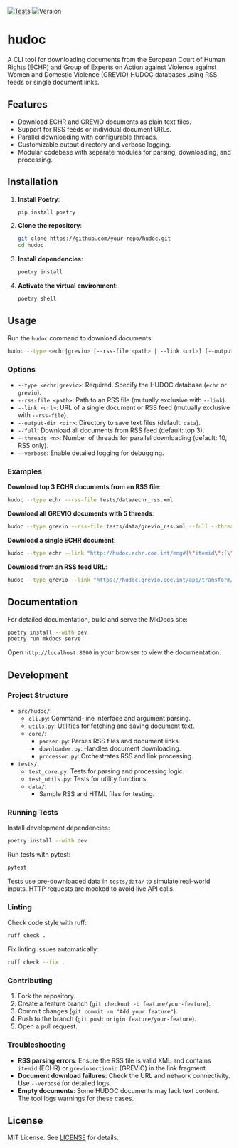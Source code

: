 [![Tests](https://github.com/evidlabel/hudoc/actions/workflows/ci.yml/badge.svg)](https://github.com/evidlabel/hudoc/actions/workflows/ci.yml) ![Version](https://img.shields.io/github/v/release/evidlabel/hudoc)
# hudoc

A CLI tool for downloading documents from the European Court of Human Rights (ECHR) and Group of Experts on Action against Violence against Women and Domestic Violence (GREVIO) HUDOC databases using RSS feeds or single document links.

## Features

- Download ECHR and GREVIO documents as plain text files.
- Support for RSS feeds or individual document URLs.
- Parallel downloading with configurable threads.
- Customizable output directory and verbose logging.
- Modular codebase with separate modules for parsing, downloading, and processing.

## Installation

1. **Install Poetry**:
   ```bash
   pip install poetry
   ```

2. **Clone the repository**:
   ```bash
   git clone https://github.com/your-repo/hudoc.git
   cd hudoc
   ```

3. **Install dependencies**:
   ```bash
   poetry install
   ```

4. **Activate the virtual environment**:
   ```bash
   poetry shell
   ```

## Usage

Run the `hudoc` command to download documents:

```bash
hudoc --type <echr|grevio> [--rss-file <path> | --link <url>] [--output-dir <dir>] [--full] [--threads <n>] [--verbose]
```

### Options

- `--type <echr|grevio>`: Required. Specify the HUDOC database (`echr` or `grevio`).
- `--rss-file <path>`: Path to an RSS file (mutually exclusive with `--link`).
- `--link <url>`: URL of a single document or RSS feed (mutually exclusive with `--rss-file`).
- `--output-dir <dir>`: Directory to save text files (default: `data`).
- `--full`: Download all documents from RSS feed (default: top 3).
- `--threads <n>`: Number of threads for parallel downloading (default: 10, RSS only).
- `--verbose`: Enable detailed logging for debugging.

### Examples

**Download top 3 ECHR documents from an RSS file**:
```bash
hudoc --type echr --rss-file tests/data/echr_rss.xml
```

**Download all GREVIO documents with 5 threads**:
```bash
hudoc --type grevio --rss-file tests/data/grevio_rss.xml --full --threads 5 --output-dir grevio_cases
```

**Download a single ECHR document**:
```bash
hudoc --type echr --link "http://hudoc.echr.coe.int/eng#{\"itemid\":[\"001-243083\"]}"
```

**Download from an RSS feed URL**:
```bash
hudoc --type grevio --link "https://hudoc.grevio.coe.int/app/transform/rss?library=grevioeng&query=test"
```

## Documentation

For detailed documentation, build and serve the MkDocs site:
```bash
poetry install --with dev
poetry run mkdocs serve
```
Open `http://localhost:8000` in your browser to view the documentation.

## Development

### Project Structure

- `src/hudoc/`:
  - `cli.py`: Command-line interface and argument parsing.
  - `utils.py`: Utilities for fetching and saving document text.
  - `core/`:
    - `parser.py`: Parses RSS files and document links.
    - `downloader.py`: Handles document downloading.
    - `processor.py`: Orchestrates RSS and link processing.
- `tests/`:
  - `test_core.py`: Tests for parsing and processing logic.
  - `test_utils.py`: Tests for utility functions.
  - `data/`:
    - Sample RSS and HTML files for testing.

### Running Tests

Install development dependencies:
```bash
poetry install --with dev
```

Run tests with pytest:
```bash
pytest
```

Tests use pre-downloaded data in `tests/data/` to simulate real-world inputs. HTTP requests are mocked to avoid live API calls.

### Linting

Check code style with ruff:
```bash
ruff check .
```

Fix linting issues automatically:
```bash
ruff check --fix .
```

### Contributing

1. Fork the repository.
2. Create a feature branch (`git checkout -b feature/your-feature`).
3. Commit changes (`git commit -m "Add your feature"`).
4. Push to the branch (`git push origin feature/your-feature`).
5. Open a pull request.

### Troubleshooting

- **RSS parsing errors**: Ensure the RSS file is valid XML and contains `itemid` (ECHR) or `greviosectionid` (GREVIO) in the link fragment.
- **Document download failures**: Check the URL and network connectivity. Use `--verbose` for detailed logs.
- **Empty documents**: Some HUDOC documents may lack text content. The tool logs warnings for these cases.

## License

MIT License. See [LICENSE](LICENSE) for details.
